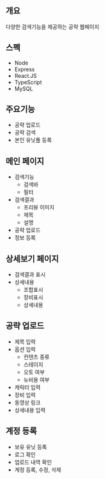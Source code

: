 개요
----------------------------------------
다양한 검색기능을 제공하는 공략 웹페이지
 
스펙
----------------------------------------
- Node
- Express
- React.JS
- TypeScript
- MySQL


주요기능
---------------------------------------
- 공략 업로드
- 공략 검색
- 본인 유닛풀 등록

메인 페이지
---------------------------------------
- 검색기능
  - 검색바
  - 필터
- 검색결과
  - 프리뷰 이미지
  - 제목
  - 설명
- 공략 업로드 
- 정보 등록

상세보기 페이지
---------------------------------------
- 검색결과 표시
- 상세내용
  - 조합표시
  - 장비표시
  - 상세내용

공략 업로드
----------------------------------------
- 제목 입력
- 옵션 입력
  - 컨텐츠 종류
  - 스테이지
  - 오토 여부
  - 뉴비용 여부
- 캐릭터 입력
- 장비 입력
- 동영상 링크
- 상세내용 입력

계정 등록
---------------------------------------
- 보유 유닛 등록
- 로그 확인
- 업로드 내역 확인
- 계정 등록, 수정, 삭제

